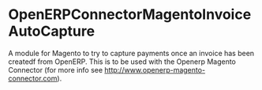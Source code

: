 OpenERPConnectorMagentoInvoiceAutoCapture
=========================================

A module for Magento to try to capture payments once an invoice has been createdf from OpenERP. This is to be used with the Openerp Magento Connector (for more info see http://www.openerp-magento-connector.com).
